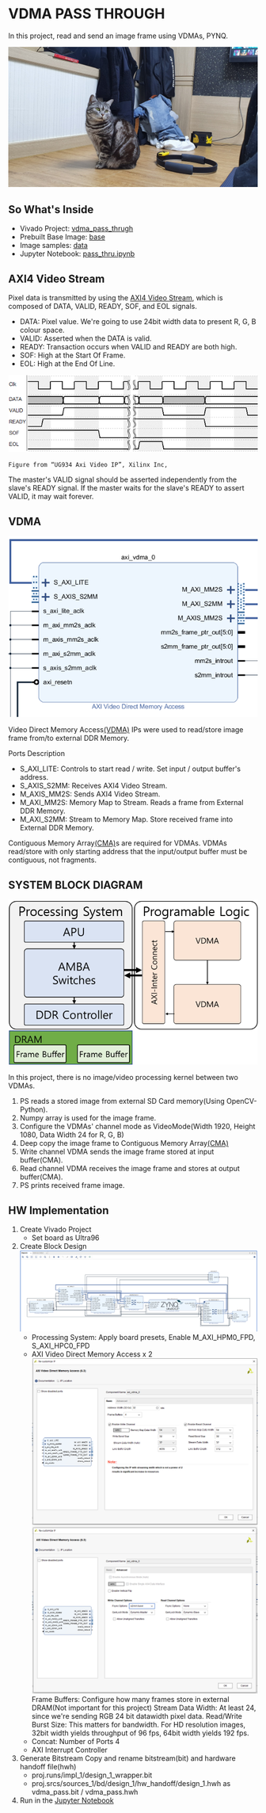 # VDMA PASS THROUGH

In this project, read and send an image frame using VDMAs, PYNQ.

![Ahri](/1.VDMA_PASS_THROUGH/data/ahri1.jpg)

## So What's Inside

- Vivado Project: [vdma_pass_thrugh](/1.VDMA_PASS_THROUGH/vdma_pass_thrugh "Vivado Project")
- Prebuilt Base Image: [base](/1.VDMA_PASS_THROUGH/base "Base")
- Image samples: [data](/1.VDMA_PASS_THROUGH/data "Data")
- Jupyter Notebook: [pass_thru.ipynb](/1.VDMA_PASS_THROUGH/pass_thru.ipynb "Jupyter Notebook")

## AXI4 Video Stream

Pixel data is transmitted by using the [AXI4 Video Stream](https://www.xilinx.com/support/documentation/ip_documentation/axi_videoip/v1_0/ug934_axi_videoIP.pdf "AXI4-Video Stream"), which is composed of DATA, VALID, READY, SOF, and EOL signals.

- DATA: Pixel value. We're going to use 24bit width data to present R, G, B colour space.
- VALID: Asserted when the DATA is valid.
- READY: Transaction occurs when VALID and READY are both high.
- SOF: High at the Start Of Frame.
- EOL: High at the End Of Line.

![SOF & EOL Timing](/used_images/sof_eol.png)

    Figure from “UG934 Axi Video IP”, Xilinx Inc,

The master's VALID signal should be asserted independently from the slave's READY signal.
If the master waits for the slave's READY to assert VALID, it may wait forever.

## VDMA

![AXI_VDMA](/used_images/axi_vdma.png)

Video Direct Memory Access[(VDMA)](https://www.xilinx.com/support/documentation/ip_documentation/axi_vdma/v6_3/pg020_axi_vdma.pdf "AXI VDMA") IPs were used to read/store image frame from/to external DDR Memory.

Ports Description

- S_AXI_LITE: Controls to start read / write. Set input / output buffer's address.
- S_AXIS_S2MM: Receives AXI4 Video Stream.
- M_AXIS_MM2S: Sends AXI4 Video Stream.
- M_AXI_MM2S: Memory Map to Stream. Reads a frame from External DDR Memory.
- M_AXI_S2MM: Stream to Memory Map. Store received frame into External DDR Memory.

Contiguous Memory Array[(CMA)](https://pynq.readthedocs.io/en/v2.0/pynq_package/pynq.xlnk.html "CMA")s are required for VDMAs.
VDMAs read/store with only starting address that the input/output buffer must be contiguous, not fragments.

## SYSTEM BLOCK DIAGRAM

![System Block Diagram](/used_images/system_block_diagram.png)

In this project, there is no image/video processing kernel between two VDMAs.

1. PS reads a stored image from external SD Card memory(Using OpenCV-Python).
2. Numpy array is used for the image frame.
3. Configure the VDMAs' channel mode as VideoMode(Width 1920, Height 1080, Data Width 24 for R, G, B)
4. Deep copy the image frame to Contiguous Memory Array[(CMA)](https://pynq.readthedocs.io/en/v2.0/pynq_package/pynq.xlnk.html "CMA")
5. Write channel VDMA sends the image frame stored at input buffer(CMA).
6. Read channel VDMA receives the image frame and stores at output buffer(CMA).
7. PS prints received frame image.

## HW Implementation

1. Create Vivado Project
    - Set board as Ultra96
2. Create Block Design
![Block Design](/used_images/vdma_pass_thru_bd.png)
    - Processing System: Apply board presets, Enable M_AXI_HPM0_FPD, S_AXI_HPC0_FPD
    - AXI Video Direct Memory Access x 2
    ![VDMA-1](/used_images/vdma_pass_thru_vdma.png)
    ![VDMA-2](/used_images/vdma_pass_thru_vdma2.png)
    Frame Buffers: Configure how many frames store in external DRAM(Not important for this project)
    Stream Data Width: At least 24, since we're sending RGB 24 bit datawidth pixel data.
    Read/Write Burst Size: This matters for bandwidth. For HD resolution images, 32bit width yields throughput of 96 fps, 64bit width yields 192 fps.
    - Concat: Number of Ports 4
    - AXI Interrupt Controller
3. Generate Bitstream
Copy and rename bitstream(bit) and hardware handoff file(hwh)
    - proj.runs/impl_1/design_1_wrapper.bit
    - proj.srcs/sources_1/bd/design_1/hw_handoff/design_1.hwh
as vdma_pass.bit / vdma_pass.hwh
4. Run in the [Jupyter Notebook](/1.VDMA_PASS_THROUGH/pass_thru.ipynb "Jupyter Notebook")
